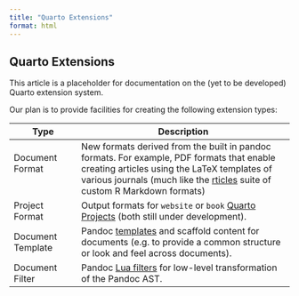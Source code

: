 ```yaml
---
title: "Quarto Extensions"
format: html
---
```



## Quarto Extensions

This article is a placeholder for documentation on the (yet to be developed) Quarto extension system.

Our plan is to provide facilities for creating the following extension types:

| **Type**                            | Description                                                                                                                                                                                                                                                 |
|-------------------------------------|-------------------------------------------------------------------------------------------------------------------------------------------------------------------------------------------------------------------------------------------------------------|
| Document Format                     | New formats derived from the built in pandoc formats. For example, PDF formats that enable creating articles using the LaTeX templates of various journals (much like the [rticles](https://github.com/rstudio/rticles) suite of custom R Markdown formats) |
| Project Format                      | Output formats for `website` or `book` [Quarto Projects](quarto-projects.html) (both still under development).                                                                                                                                                                  |
| Document Template                   | Pandoc [templates](https://pandoc.org/MANUAL.html#templates) and scaffold content for documents (e.g. to provide a common structure or look and feel across documents).                                                                                     |
| Document Filter                     | Pandoc [Lua filters](https://pandoc.org/lua-filters.html) for low-level transformation of the Pandoc AST.                                                                                                                                                   |
